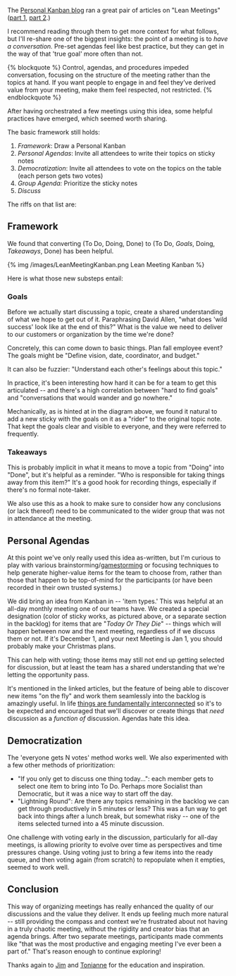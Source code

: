 <!--
.. title: An Iteration of the Lean Meetings Concept
.. date: 2011/09/28 09:44
.. slug: index
.. tags:
.. link:
.. description:
-->


The [Personal Kanban blog](http://personalkanban.com/pk/blog) ran a
great pair of articles on "Lean Meetings" ([part 1](http://www.personalkanban.com/pk/designpatterns/democratize-meetings-with-personal-kanban/),
[part 2](http://www.personalkanban.com/pk/expert/lean-meetings-2-semper-gumby/).)

I recommend reading through them to get more context for what follows,
but I'll re-share one of the biggest insights: the point of a meeting is
to _have a conversation._ Pre-set agendas feel like best practice, but
they can get in the way of that 'true goal' more often than not.

{% blockquote %}
Control, agendas, and procedures impeded conversation, focusing on the
structure of the meeting rather than the topics at hand. If you want
people to engage in and feel they’ve derived value from your meeting,
make them feel respected, not restricted.
{% endblockquote %}

After having orchestrated a few meetings using this idea, some helpful
practices have emerged, which seemed worth sharing.

The basic framework still holds:

1. _Framework_: Draw a Personal Kanban
2. _Personal Agendas_: Invite all attendees to write their topics on sticky
notes
3. _Democratization_: Invite all attendees to vote on the topics on the table (each person gets two votes)
4. _Group Agenda:_ Prioritize the sticky notes
5. _Discuss_

The riffs on that list are:

## Framework

We found that converting (To Do, Doing, Done) to (To Do, _Goals_, Doing,
_Takeaways_, Done) has been helpful.

{% img /images/LeanMeetingKanban.png Lean Meeting Kanban %}

Here is what those new substeps entail: 

### Goals

Before we actually start discussing a topic, create a shared
understanding of what we hope to get out of it.
Paraphrasing David Allen, "what does 'wild success' look like at the end of
this?" What is the value we need to deliver to our customers
or organization by the time we're done?

Concretely, this can come down to basic things. Plan fall employee
event? The goals might be "Define vision, date, coordinator, and
budget."

It can also be fuzzier: "Understand each other's feelings about this
topic."

In practice, it's been interesting how hard it can be for a team to get this
articulated -- and there's a high correlation between "hard to find
goals" and "conversations that would wander and go nowhere."

Mechanically, as is hinted at in the diagram above, we found it natural
to add a new sticky with the goals on it as a "rider" to the original
topic note. That kept the goals clear and visible to everyone, and they
were referred to frequently.

### Takeaways

This is probably implicit in what it means to move a topic from "Doing"
into "Done", but it's helpful as a reminder. "Who is responsible for
taking things away from this item?" It's a good hook for recording
things, especially if there's no formal note-taker.

We also use this as a hook to make sure to consider how any conclusions
(or lack thereof) need to be communicated to the wider group that was
not in attendance at the meeting.

## Personal Agendas

At this point we've only really used this idea as-written, but I'm
curious to play with various
brainstorming/[gamestorming](http://en.wikipedia.org/wiki/Gamestorming) or focusing techniques to
help generate higher-value items for the team to choose from, rather
than those that happen to be top-of-mind for the participants (or have
been recorded in their own trusted systems.)

We did bring an idea from Kanban in -- 'item types.' This was helpful at
an all-day monthly meeting one of our teams have. We created a special
designation (color of sticky works, as pictured above, or a separate section in the backlog)
for items that are "_Today Or They Die_" -- things which will happen
between now and the next meeting, regardless of if we discuss them or
not. If it's December 1, and your next Meeting is Jan 1, you should
probably make your Christmas plans.

This can help with voting; those items may still not end up getting
selected for discussion, but at least the team has a shared
understanding that we're letting the opportunity pass.

It's mentioned in the linked articles, but the feature of being able to
discover new items "on the fly" and work them seamlessly into the
backlog is amazingly useful. In life [things are fundamentally interconnected](http://en.wikipedia.org/wiki/Dirk_Gently#Holistic_detective)
so it's to be expected and encouraged that we'll discover or create things that
_need_ discussion as a _function of_ discussion. Agendas hate this idea.

## Democratization

The 'everyone gets N votes' method works well. We also experimented with a few other methods of prioritization:

* "If you only get to discuss one thing today...": each member gets to select one item to bring into To Do. Perhaps more Socialist than Democratic, but it was a nice way to start off the day.  
* "Lightning Round": Are there any topics remaining in the backlog we can get through productively in 5 minutes or less? This was a fun way to get back into things after a lunch break, but somewhat risky -- one of the items selected turned into a 45 minute discussion.

One challenge with voting early in the discussion, particularly for
all-day meetings, is allowing priority to evolve over time as perspectives and
time pressures change. Using voting just to bring a few items into the ready queue, and
then voting again (from scratch) to repopulate when it empties, seemed to work well.

## Conclusion

This way of organizing meetings has really enhanced the quality of our
discussions and the value they deliver. It ends up feeling much more
natural -- still providing the compass and context we're frustrated
about not having in a truly chaotic meeting, without the rigidity and
creator bias that an agenda brings. After two separate meetings,
participants made comments like "that was the most productive and
engaging meeting I've ever been a part of." That's reason enough to
continue exploring!

Thanks again to [Jim](https://twitter.com/ourfounder) and [Tonianne](https://twitter.com/sprezzatura)
for the education and inspiration.
